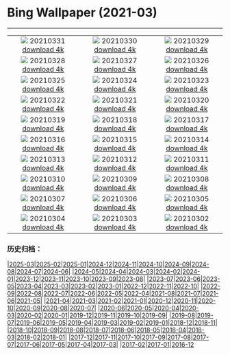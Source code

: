# Bing Wallpaper (2021-03)
**************
| | | |
|:-:|:-:|:-:|
| ![](https://www.bing.com/th?id=OHR.RajaAmpat_EN-US7737563013_1920x1080.jpg) 20210331 [download 4k](https://www.bing.com/th?id=OHR.RajaAmpat_EN-US7737563013_UHD.jpg) | ![](https://www.bing.com/th?id=OHR.SwordFern_EN-US7523587413_1920x1080.jpg) 20210330 [download 4k](https://www.bing.com/th?id=OHR.SwordFern_EN-US7523587413_UHD.jpg) | ![](https://www.bing.com/th?id=OHR.Reynisfjara_EN-US7429542895_1920x1080.jpg) 20210329 [download 4k](https://www.bing.com/th?id=OHR.Reynisfjara_EN-US7429542895_UHD.jpg) |
| ![](https://www.bing.com/th?id=OHR.JeffersonCherries_EN-US7147255858_1920x1080.jpg) 20210328 [download 4k](https://www.bing.com/th?id=OHR.JeffersonCherries_EN-US7147255858_UHD.jpg) | ![](https://www.bing.com/th?id=OHR.MadHares_EN-US7045432576_1920x1080.jpg) 20210327 [download 4k](https://www.bing.com/th?id=OHR.MadHares_EN-US7045432576_UHD.jpg) | ![](https://www.bing.com/th?id=OHR.MTCradle_EN-US6777988781_1920x1080.jpg) 20210326 [download 4k](https://www.bing.com/th?id=OHR.MTCradle_EN-US6777988781_UHD.jpg) |
| ![](https://www.bing.com/th?id=OHR.GoldMine_EN-US9932494168_1920x1080.jpg) 20210325 [download 4k](https://www.bing.com/th?id=OHR.GoldMine_EN-US9932494168_UHD.jpg) | ![](https://www.bing.com/th?id=OHR.HumpbackMom_EN-US9862782184_1920x1080.jpg) 20210324 [download 4k](https://www.bing.com/th?id=OHR.HumpbackMom_EN-US9862782184_UHD.jpg) | ![](https://www.bing.com/th?id=OHR.LoftedMadagascar_EN-US9720623596_1920x1080.jpg) 20210323 [download 4k](https://www.bing.com/th?id=OHR.LoftedMadagascar_EN-US9720623596_UHD.jpg) |
| ![](https://www.bing.com/th?id=OHR.TuskegeeAirmen_EN-US9643365119_1920x1080.jpg) 20210322 [download 4k](https://www.bing.com/th?id=OHR.TuskegeeAirmen_EN-US9643365119_UHD.jpg) | ![](https://www.bing.com/th?id=OHR.HallesWood_EN-US9545891830_1920x1080.jpg) 20210321 [download 4k](https://www.bing.com/th?id=OHR.HallesWood_EN-US9545891830_UHD.jpg) | ![](https://www.bing.com/th?id=OHR.ParnidisSundial_EN-US9491593439_1920x1080.jpg) 20210320 [download 4k](https://www.bing.com/th?id=OHR.ParnidisSundial_EN-US9491593439_UHD.jpg) |
| ![](https://www.bing.com/th?id=OHR.MagneticIsland_EN-US9412695841_1920x1080.jpg) 20210319 [download 4k](https://www.bing.com/th?id=OHR.MagneticIsland_EN-US9412695841_UHD.jpg) | ![](https://www.bing.com/th?id=OHR.MtEtna_EN-US8761813954_1920x1080.jpg) 20210318 [download 4k](https://www.bing.com/th?id=OHR.MtEtna_EN-US8761813954_UHD.jpg) | ![](https://www.bing.com/th?id=OHR.Inisheer_EN-US8680602205_1920x1080.jpg) 20210317 [download 4k](https://www.bing.com/th?id=OHR.Inisheer_EN-US8680602205_UHD.jpg) |
| ![](https://www.bing.com/th?id=OHR.BifengxiaPanda_EN-US8585443782_1920x1080.jpg) 20210316 [download 4k](https://www.bing.com/th?id=OHR.BifengxiaPanda_EN-US8585443782_UHD.jpg) | ![](https://www.bing.com/th?id=OHR.MassapequaOwl_EN-US8469635086_1920x1080.jpg) 20210315 [download 4k](https://www.bing.com/th?id=OHR.MassapequaOwl_EN-US8469635086_UHD.jpg) | ![](https://www.bing.com/th?id=OHR.LyonAstronomical_EN-US8367377789_1920x1080.jpg) 20210314 [download 4k](https://www.bing.com/th?id=OHR.LyonAstronomical_EN-US8367377789_UHD.jpg) |
| ![](https://www.bing.com/th?id=OHR.Rhododendron_EN-US8246366006_1920x1080.jpg) 20210313 [download 4k](https://www.bing.com/th?id=OHR.Rhododendron_EN-US8246366006_UHD.jpg) | ![](https://www.bing.com/th?id=OHR.AztecNewYear_EN-US8147148173_1920x1080.jpg) 20210312 [download 4k](https://www.bing.com/th?id=OHR.AztecNewYear_EN-US8147148173_UHD.jpg) | ![](https://www.bing.com/th?id=OHR.CapePerpetua_EN-US1381606733_1920x1080.jpg) 20210311 [download 4k](https://www.bing.com/th?id=OHR.CapePerpetua_EN-US1381606733_UHD.jpg) |
| ![](https://www.bing.com/th?id=OHR.HarrietTubman_EN-US1054261891_1920x1080.jpg) 20210310 [download 4k](https://www.bing.com/th?id=OHR.HarrietTubman_EN-US1054261891_UHD.jpg) | ![](https://www.bing.com/th?id=OHR.RollingHills_EN-US0930573674_1920x1080.jpg) 20210309 [download 4k](https://www.bing.com/th?id=OHR.RollingHills_EN-US0930573674_UHD.jpg) | ![](https://www.bing.com/th?id=OHR.NotoriousRBG_EN-US0765557260_1920x1080.jpg) 20210308 [download 4k](https://www.bing.com/th?id=OHR.NotoriousRBG_EN-US0765557260_UHD.jpg) |
| ![](https://www.bing.com/th?id=OHR.Wakodahatchee_EN-US0593250314_1920x1080.jpg) 20210307 [download 4k](https://www.bing.com/th?id=OHR.Wakodahatchee_EN-US0593250314_UHD.jpg) | ![](https://www.bing.com/th?id=OHR.PadarIsland_EN-US0491336626_1920x1080.jpg) 20210306 [download 4k](https://www.bing.com/th?id=OHR.PadarIsland_EN-US0491336626_UHD.jpg) | ![](https://www.bing.com/th?id=OHR.MinasdeRioTinto_EN-US0408244151_1920x1080.jpg) 20210305 [download 4k](https://www.bing.com/th?id=OHR.MinasdeRioTinto_EN-US0408244151_UHD.jpg) |
| ![](https://www.bing.com/th?id=OHR.Comma_EN-US0289421685_1920x1080.jpg) 20210304 [download 4k](https://www.bing.com/th?id=OHR.Comma_EN-US0289421685_UHD.jpg) | ![](https://www.bing.com/th?id=OHR.WWDLions_EN-US0205102042_1920x1080.jpg) 20210303 [download 4k](https://www.bing.com/th?id=OHR.WWDLions_EN-US0205102042_UHD.jpg) | ![](https://www.bing.com/th?id=OHR.VolcanoLlaima_EN-US0109967122_1920x1080.jpg) 20210302 [download 4k](https://www.bing.com/th?id=OHR.VolcanoLlaima_EN-US0109967122_UHD.jpg) |

### 历史归档：

|[2025-03](/../2025-03/2025-03.md)|[2025-02](/../2025-02/2025-02.md)|[2025-01](/../2025-01/2025-01.md)|[2024-12](/../2024-12/2024-12.md)|[2024-11](/../2024-11/2024-11.md)|[2024-10](/../2024-10/2024-10.md)|[2024-09](/../2024-09/2024-09.md)|[2024-08](/../2024-08/2024-08.md)|[2024-07](/../2024-07/2024-07.md)|[2024-06](/../2024-06/2024-06.md)|
|[2024-05](/../2024-05/2024-05.md)|[2024-04](/../2024-04/2024-04.md)|[2024-03](/../2024-03/2024-03.md)|[2024-02](/../2024-02/2024-02.md)|[2024-01](/../2024-01/2024-01.md)|[2023-12](/../2023-12/2023-12.md)|[2023-11](/../2023-11/2023-11.md)|[2023-10](/../2023-10/2023-10.md)|[2023-09](/../2023-09/2023-09.md)|[2023-08](/../2023-08/2023-08.md)|
|[2023-07](/../2023-07/2023-07.md)|[2023-06](/../2023-06/2023-06.md)|[2023-05](/../2023-05/2023-05.md)|[2023-04](/../2023-04/2023-04.md)|[2023-03](/../2023-03/2023-03.md)|[2023-02](/../2023-02/2023-02.md)|[2023-01](/../2023-01/2023-01.md)|[2022-12](/../2022-12/2022-12.md)|[2022-11](/../2022-11/2022-11.md)|[2022-10](/../2022-10/2022-10.md)|
|[2022-09](/../2022-09/2022-09.md)|[2022-08](/../2022-08/2022-08.md)|[2022-07](/../2022-07/2022-07.md)|[2022-06](/../2022-06/2022-06.md)|[2022-05](/../2022-05/2022-05.md)|[2022-04](/../2022-04/2022-04.md)|[2021-08](/../2021-08/2021-08.md)|[2021-07](/../2021-07/2021-07.md)|[2021-06](/../2021-06/2021-06.md)|[2021-05](/../2021-05/2021-05.md)|
|[2021-04](/../2021-04/2021-04.md)|[2021-03](/2021-03.md)|[2021-02](/../2021-02/2021-02.md)|[2021-01](/../2021-01/2021-01.md)|[2020-12](/../2020-12/2020-12.md)|[2020-11](/../2020-11/2020-11.md)|[2020-10](/../2020-10/2020-10.md)|[2020-09](/../2020-09/2020-09.md)|[2020-08](/../2020-08/2020-08.md)|[2020-07](/../2020-07/2020-07.md)|
|[2020-06](/../2020-06/2020-06.md)|[2020-05](/../2020-05/2020-05.md)|[2020-04](/../2020-04/2020-04.md)|[2020-03](/../2020-03/2020-03.md)|[2020-02](/../2020-02/2020-02.md)|[2020-01](/../2020-01/2020-01.md)|[2019-12](/../2019-12/2019-12.md)|[2019-11](/../2019-11/2019-11.md)|[2019-10](/../2019-10/2019-10.md)|[2019-09](/../2019-09/2019-09.md)|
|[2019-08](/../2019-08/2019-08.md)|[2019-07](/../2019-07/2019-07.md)|[2019-06](/../2019-06/2019-06.md)|[2019-05](/../2019-05/2019-05.md)|[2019-04](/../2019-04/2019-04.md)|[2019-03](/../2019-03/2019-03.md)|[2019-02](/../2019-02/2019-02.md)|[2019-01](/../2019-01/2019-01.md)|[2018-12](/../2018-12/2018-12.md)|[2018-11](/../2018-11/2018-11.md)|
|[2018-10](/../2018-10/2018-10.md)|[2018-09](/../2018-09/2018-09.md)|[2018-08](/../2018-08/2018-08.md)|[2018-07](/../2018-07/2018-07.md)|[2018-06](/../2018-06/2018-06.md)|[2018-05](/../2018-05/2018-05.md)|[2018-04](/../2018-04/2018-04.md)|[2018-03](/../2018-03/2018-03.md)|[2018-02](/../2018-02/2018-02.md)|[2018-01](/../2018-01/2018-01.md)|
|[2017-12](/../2017-12/2017-12.md)|[2017-11](/../2017-11/2017-11.md)|[2017-10](/../2017-10/2017-10.md)|[2017-09](/../2017-09/2017-09.md)|[2017-08](/../2017-08/2017-08.md)|[2017-07](/../2017-07/2017-07.md)|[2017-06](/../2017-06/2017-06.md)|[2017-05](/../2017-05/2017-05.md)|[2017-04](/../2017-04/2017-04.md)|[2017-03](/../2017-03/2017-03.md)|
|[2017-02](/../2017-02/2017-02.md)|[2017-01](/../2017-01/2017-01.md)|[2016-12](/../2016-12/2016-12.md)
